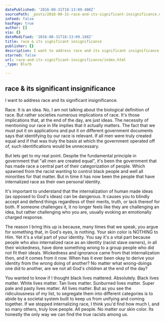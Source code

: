 ```yaml
---
datePublished: '2016-08-31T18:13:09.408Z'
sourcePath: _posts/2016-08-31-race-and-its-significant-insignificance.md
inFeed: false
hasPage: true
author: []
via: {}
dateModified: '2016-08-31T18:13:09.188Z'
title: race & its significant insignificance
publisher: {}
description: I want to address race and its significant insignificance.
starred: false
url: race-and-its-significant-insignificance/index.html
_type: Blurb

---
```

## race & its significant insignificance

I want to address race and its significant insignificance.

Race. It is an idea. No, I am not talking about the biological definition of race. But rather societies numerous implications of race. It's those implications that, at the end of the day, are just ideas. The necessity of mentioning our race in life implies that it actually matters. The fact that we must put it on applications and put it on different government documents says that identifying by our race is relevant. If all men were truly created equal and if that was truly the basis at which the government operated off of, such identifications would be unnecessary.

But lets get to my real point. Despite the fundamental principle in government that "all men are created equal", it's been the government that has made race a central part of their categorization of people. Which spawned from the racist wanting to control black people and well all minorities for that matter. But in time it has now been the people that have internalized race as their own personal identity.

It's important to understand that the internalization of human made ideas (as opposed to God's ideas) can be dangerous. It causes you to blindly accept and defend things regardless of their merits, truth, or lack thereof for both. If someone challenges it, it no longer feels like they are challenging an idea, but rather challenging who you are, usually evoking an emotionally charged response.

The reason I bring this up is because, many times that we speak, you argue for something that, in God's eyes, is nothing. Your skin color is NOTHING to Him. Yet it's a vital part of your identity. You say it's a vital part because people who also internalized race as an identity (racist slave owners), in all their wickedness, have done something wrong to a group people who did not fit their ideals. Wickedness and ignorance came from that internalization then, and it comes from it now. When has it ever been okay to derive your identity from the wrong doing of another? No matter what wrong-doings one did to another, are we not all God's children at the end of the day?

You wanted to know if I thought black lives mattered. Absolutely. Black lives matter. White lives matter. Tan lives matter. Sunburned lives matter. Super pale and pasty lives matter. All lives matter. But as you see the ridiculousness of my list, to segregate them into different categories is to abide by a societal system built to keep us from unifying and coming together. If we stopped internalizing race, I think you'd find how much I, and so many others, truly love people. All people. No matter our skin color. Its honestly the only way we can find the true racists among us.